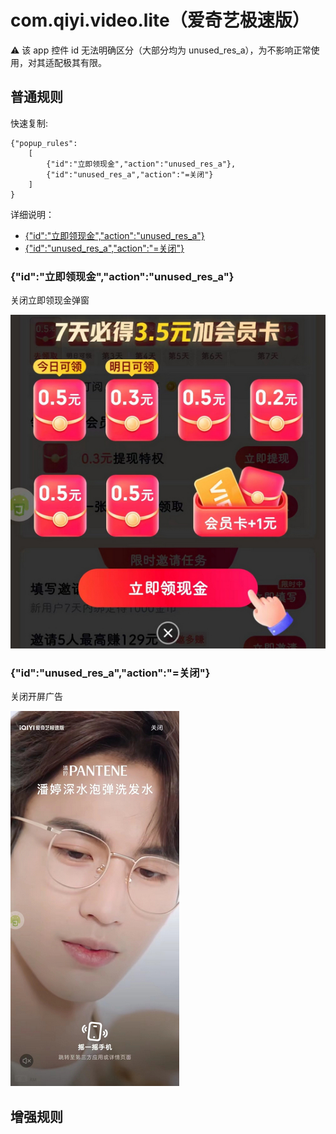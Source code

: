 # com.qiyi.video.lite（爱奇艺极速版）

⚠ 该 app 控件 id 无法明确区分（大部分均为 unused_res_a），为不影响正常使用，对其适配极其有限。

## 普通规则

快速复制:
```
{"popup_rules":
    [
        {"id":"立即领现金","action":"unused_res_a"},
        {"id":"unused_res_a","action":"=关闭"}
    ]
}
```
详细说明：
- [{"id":"立即领现金","action":"unused_res_a"}](#id立即领现金actionunused_res_a)
- [{"id":"unused_res_a","action":"=关闭"}](#idunused_res_aaction关闭)

### {"id":"立即领现金","action":"unused_res_a"}
关闭立即领现金弹窗

![](./assets/立即领现金弹窗.jpg)

### {"id":"unused_res_a","action":"=关闭"}
关闭开屏广告

![](./assets/开屏广告.jpg)

## 增强规则

